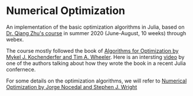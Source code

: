 # Numerical Optimization
An implementation of the basic optimization algorithms in Julia, based on [Dr. Qiang Zhu's course](http://www.physics.unlv.edu/~qzhu/num_opt.html) in summer 2020 (June-August, 10 weeks) through webex.

The course mostly followed the book of [Algorithms for Optimization by Mykel J. Kochenderfer and Tim A. Wheeler](https://mitpress.mit.edu/books/algorithms-optimization).
Here is an intersting [video](https://www.youtube.com/watch?v=ofWy5kaZU3g) by one of the authors talking about how they wrote the book in a recent Julia confernece.

For some details on the optimization algorithms, we will refer to [Numerical Optimization by Jorge Nocedal and Stephen J. Wright](https://link.springer.com/book/10.1007/978-0-387-40065-5)
